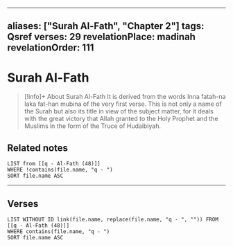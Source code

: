 
---
aliases: ["Surah Al-Fath", "Chapter 2"]
tags: Qsref
verses: 29
revelationPlace: madinah
revelationOrder: 111
---

# Surah Al-Fath

> [!info]+ About Surah Al-Fath
> It is derived from the words Inna fatah-na laka fat-han mubina of the very first verse. This is not only a name of the Surah but also its title in view of the subject matter, for it deals with the great victory that Allah granted to the Holy Prophet and the Muslims in the form of the Truce of Hudaibiyah.

## Related notes
```dataview
LIST from [[q - Al-Fath (48)]]
WHERE !contains(file.name, "q - ")
SORT file.name ASC
```

---

## Verses
```dataview
LIST WITHOUT ID link(file.name, replace(file.name, "q - ", "")) FROM [[q - Al-Fath (48)]]
WHERE contains(file.name, "q - ")
SORT file.name ASC
```

